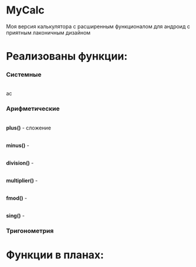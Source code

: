 # MyCalc

Моя версия калькулятора с расширенным функционалом для андроид с приятным лаконичным дизайном

# Реализованы функции:

<h3>Системные</h3>

<p><br>    ac</p>

<h3>Арифметические</h3>

<p><br>    <strong>plus()</strong> - сложение</p>

 <p><br>   <strong>minus()</strong> - </p>
 
<p><br>    <strong>division()</strong> - </p>

<p><br>    <strong>multiplier()</strong> - </p>

<p><br>    <strong>fmod()</strong> - </p>

<p><br>    <strong>sing()</strong> - </p>

<h3>Тригонометрия</h3>


# Функции в планах:

